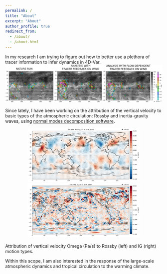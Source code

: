 ```yaml
---
permalink: /
title: "About"
excerpt: "About"
author_profile: true
redirect_from:
  - /about/
  - /about.html
---
```


In my research I am trying to figure out how to better use a plethora of tracer information to infer dynamics in 4D-Var.
<img src="images/webpage.png" width="1000" />

Since lately, I have been working on the attribution of the vertical velocity to basic types of the atmospheric circulation: Rossby and inertia-gravity waves, using [normal modes decomposition software](https://modes.cen.uni-hamburg.de).

<center><img src="images/omega_ROS_700_wind.png" width="360" />    <img src="images/omega_IG_700_wind.png" width="360" /></center><br />
Attribution of vertical velocity Omega (Pa/s) to Rossby (left) and IG (right) motion types.

Within this scope, I am also interested in the response of the large-scale atmospheric dynamics and tropical circulation to the warming climate.
